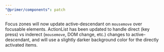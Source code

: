 ```yaml
---
"@primer/components": patch
---
```


Focus zones will now update active-descendant on `mousemove` over focusable elements.  ActionList has been updated to handle direct (key press) vs inderect (`mousemove`, DOM change, etc.) changes to active-descendant, and will use a slightly darker background color for the directly activated items.
